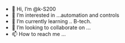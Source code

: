 - 👋 Hi, I’m @k-S200
- 👀 I’m interested in ...automation and controls
- 🌱 I’m currently learning .. B-tech.
- 💞️ I’m looking to collaborate on ...
- 📫 How to reach me ...

<!---
k-S200/k-S200 is a ✨ special ✨ repository because its `README.md` (this file) appears on your GitHub profile.
You can click the Preview link to take a look at your changes.
--->
